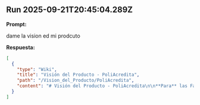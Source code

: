 
## Run 2025-09-21T20:45:04.289Z

**Prompt:**

dame la vision ed mi prodcuto



**Respuesta:**

```json
[
  {
    "type": "Wiki",
    "title": "Visión del Producto - PoliAcredita",
    "path": "/Vision_del_Producto/PoliAcredita",
    "content": "# Visión del Producto - PoliAcredita\n\n**Para** las Facultades de la Escuela Politécnica Nacional (EPN) que requieren demostrar el cumplimiento de los estándares para la acreditación EUR-ACE,\n\n**PoliAcredita es** un producto software que verifica que los objetivos EUR-ACE se cumplan para las diferentes carreras.\n\n**A diferencia de** los métodos manuales,\n\n**PoliAcredita automatiza** la verificación de alineamientos curriculares, facilitando la preparación y el proceso de acreditación de las carreras."
  }
]
```

<!-- --- -->
